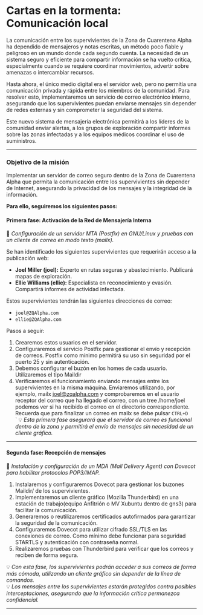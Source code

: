 # **Cartas en la tormenta: Comunicación local**  

La comunicación entre los supervivientes de la Zona de Cuarentena Alpha ha dependido de mensajeros y notas escritas, un método poco fiable y peligroso en un mundo donde cada segundo cuenta. La necesidad de un sistema seguro y eficiente para compartir información se ha vuelto crítica, especialmente cuando se requiere coordinar movimientos, advertir sobre amenazas o intercambiar recursos.  

Hasta ahora, el único medio digital era el servidor web, pero no permitía una comunicación privada y rápida entre los miembros de la comunidad. Para resolver esto, implementaremos un servicio de correo electrónico interno, asegurando que los supervivientes puedan enviarse mensajes sin depender de redes externas y sin comprometer la seguridad del sistema.  

Este nuevo sistema de mensajería electrónica permitirá a los líderes de la comunidad enviar alertas, a los grupos de exploración compartir informes sobre las zonas infectadas y a los equipos médicos coordinar el uso de suministros.  

---

### **Objetivo de la misión**  

Implementar un servidor de correo seguro dentro de la Zona de Cuarentena Alpha que permita la comunicación entre los supervivientes sin depender de Internet, asegurando la privacidad de los mensajes y la integridad de la información.  

**Para ello, seguiremos los siguientes pasos:**  

#### **Primera fase: Activación de la Red de Mensajería Interna**  
📌 *Configuración de un servidor MTA (Postfix) en GNU/Linux y pruebas con un cliente de correo en modo texto (mailx).*  

Se han identificado los siguientes supervivientes que requerirán acceso a la publicación web:  

- **Joel Miller (joel):** Experto en rutas seguras y abastecimiento. Publicará mapas de exploración.  
- **Ellie Williams (ellie):** Especialista en reconocimiento y evasión. Compartirá informes de actividad infectada.  

Estos supervivientes tendrán las siguientes direcciones de correo:  
- `joel@ZQAlpha.com`  
- `ellie@ZQAlpha.com`  

Pasos a seguir:  
1. Crearemos estos usuarios en el servidor.  
2. Configuraremos el servicio Postfix para gestionar el envío y recepción de correos. Postfix como mínimo permitirá su uso sin seguridad por el puerto 25 y sin autenticación. 
3. Debemos configurar el buzón en los homes de cada usuario. Utilizaremos el tipo Maildir
3. Verificaremos el funcionamiento enviando mensajes entre los supervivientes en la misma máquina. Enviaremos utilizando, por ejemplo, mailx joel@zqalpha.com y comprobaremos en el usuario receptor del correo que ha llegado el correo, con un tree /home/joel podemos ver si ha recibido el correo en el directorio correspondiente.
Recuerda que para finalizar un correo en mailx se debe pulsar `CTRL+D`  
`
💡 *Esta primera fase asegurará que el servidor de correo es funcional dentro de la zona y permitirá el envío de mensajes sin necesidad de un cliente gráfico.*  

---

#### **Segunda fase: Recepción de mensajes**  
📌 *Instalación y configuración de un MDA (Mail Delivery Agent) con Dovecot para habilitar protocolos POP3/IMAP.*  

1. Instalaremos y configuraremos Dovecot para gestionar los buzones Maildir/ de los supervivientes.  
2. Implementaremos un cliente gráfico (Mozilla Thunderbird) en una estación de trabajo(equipo Anfitrión o MV Xubuntu dentro de gns3) para facilitar la comunicación.  
3. Generaremos o reutilizaremos certificados autofirmados para garantizar la seguridad de la comunicación.  
4. Configuraremos Dovecot para utilizar cifrado SSL/TLS en las conexiones de correo. Como mínimo debe funcionar para seguridad STARTLS y autenticación con contraseña normal.    
5. Realizaremos pruebas con Thunderbird para verificar que los correos y reciben de forma segura. 

💡 *Con esta fase, los supervivientes podrán acceder a sus correos de forma más cómoda, utilizando un cliente gráfico sin depender de la línea de comandos.*  
💡 *Los mensajes entre los supervivientes estarán protegidos contra posibles interceptaciones, asegurando que la información crítica permanezca confidencial.*  

---
 
